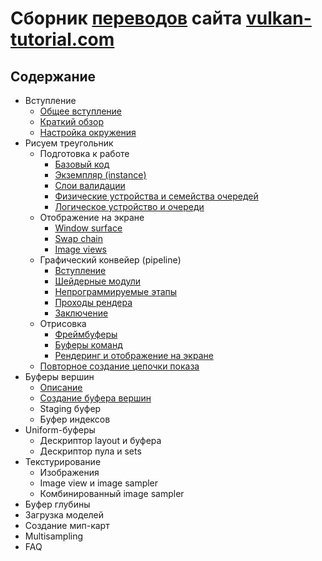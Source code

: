 # Сборник [переводов](https://habr.com/ru/post/573920/) сайта [vulkan-tutorial.com](https://vulkan-tutorial.com/)

## Содержание

- Вступление
  - [Общее вступление](lessons/part1/chapter1/text.md)
  - [Краткий обзор](lessons/part1/chapter2/text.md)
  - [Настройка окружения](lessons/part1/chapter3/text.md)
- Рисуем треугольник
  - Подготовка к работе
    - [Базовый код](lessons/part2/chapter1-1/text.md)
    - [Экземпляр \(instance\)](lessons/part2/chapter1-1/text.md#%D1%8D%D0%BA%D0%B7%D0%B5%D0%BC%D0%BF%D0%BB%D1%8F%D1%80-instance)
    - [Слои валидации](lessons/part2/chapter1-2/text.md)
    - [Физические устройства и семейства очередей](lessons/part2/chapter1-3/text.md)
    - [Логическое устройство и очереди](lessons/part2/chapter1-3/text.md#%D0%BB%D0%BE%D0%B3%D0%B8%D1%87%D0%B5%D1%81%D0%BA%D0%BE%D0%B5-%D1%83%D1%81%D1%82%D1%80%D0%BE%D0%B9%D1%81%D1%82%D0%B2%D0%BE-%D0%B8-%D1%81%D0%B5%D0%BC%D0%B5%D0%B9%D1%81%D1%82%D0%B2%D0%B0-%D0%BE%D1%87%D0%B5%D1%80%D0%B5%D0%B4%D0%B5%D0%B9)
  - Отображение на экране
    - [Window surface](lessons/part2/chapter2-1/text.md)
    - [Swap chain](lessons/part2/chapter2-2/text.md)
    - [Image views](lessons/part2/chapter2-3/text.md)
  - Графический конвейер \(pipeline\)
    - [Вступление](lessons/part2/chapter3-1/text.md)
    - [Шейдерные модули](lessons/part2/chapter3-1/text.md#%D1%88%D0%B5%D0%B9%D0%B4%D0%B5%D1%80%D0%BD%D1%8B%D0%B5-%D0%BC%D0%BE%D0%B4%D1%83%D0%BB%D0%B8)
    - [Непрограммируемые этапы](lessons/part2/chapter3-2/text.md)
    - [Проходы рендера](lessons/part2/chapter3-3/text.md)
    - [Заключение](lessons/part2/chapter3-3/text.md#%D0%B7%D0%B0%D0%BA%D0%BB%D1%8E%D1%87%D0%B5%D0%BD%D0%B8%D0%B5)
  - Отрисовка
    - [Фреймбуферы](lessons/part2/chpater4-1/text.md)
    - [Буферы команд](lessons/part2/chpater4-1/text.md#%D0%B1%D1%83%D1%84%D0%B5%D1%80%D1%8B-%D0%BA%D0%BE%D0%BC%D0%B0%D0%BD%D0%B4)
    - [Рендеринг и отображение на экране](lessons/part2/chapter4-2/text.md)
  - [Повторное создание цепочки показа](lessons/part2/chapter5/text.md)
- Буферы вершин
  - [Описание](lessons/part3/chapter1/text.md)
  - [Создание буфера вершин](lessons/part3/chapter2/text.md)
  - Staging буфер
  - Буфер индексов
- Uniform-буферы
  - Дескриптор layout и буфера
  - Дескриптор пула и sets
- Текстурирование
  - Изображения
  - Image view и image sampler
  - Комбинированный image sampler
- Буфер глубины
- Загрузка моделей
- Создание мип-карт
- Multisampling
- FAQ
